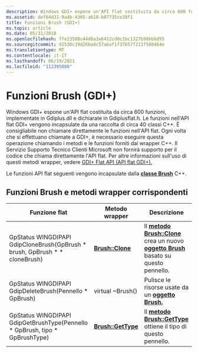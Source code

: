 ```yaml
---
description: Windows GDI+ espone un'API flat costituita da circa 600 funzioni. Queste funzioni API flat vengono incapsulate dalla classe Brush C++.
ms.assetid: def64d31-9a4b-4365-a618-b87735ce38f1
title: Funzioni Brush (GDI+)
ms.topic: article
ms.date: 05/31/2018
ms.openlocfilehash: ffe23588c44d8a3a6412cd0c2bc1327b98bbbd95
ms.sourcegitcommit: 91530c19d26ba4c57a6af1f37b57f211f580464e
ms.translationtype: MT
ms.contentlocale: it-IT
ms.lasthandoff: 06/19/2021
ms.locfileid: "112395086"
---
```

# <a name="brush-functions-gdi"></a>Funzioni Brush (GDI+)

Windows GDI+ espone un'API flat costituita da circa 600 funzioni, implementate in Gdiplus.dll e dichiarate in Gdiplusflat.h. Le funzioni nell'API flat GDI+ vengono incapsulate da una raccolta di circa 40 classi C++. È consigliabile non chiamare direttamente le funzioni nell'API flat. Ogni volta che si effettuano chiamate a GDI+, è necessario eseguire questa operazione chiamando i metodi e le funzioni forniti dai wrapper C++. Il Servizio Supporto Tecnico Clienti Microsoft non fornirà supporto per il codice che chiama direttamente l'API flat. Per altre informazioni sull'uso di questi metodi wrapper, vedere [GDI+ Flat API (API flat GDI+).](-gdiplus-flatapi-flat.md)

Le funzioni API flat seguenti vengono incapsulate dalla [**classe Brush**](/windows/desktop/api/gdiplusbrush/nl-gdiplusbrush-brush) C++.

## <a name="brush-functions-and-corresponding-wrapper-methods"></a>Funzioni Brush e metodi wrapper corrispondenti



| Funzione flat                                                                        | Metodo wrapper                                          | Descrizione                                                                                                                                          |
|--------------------------------------------------------------------------------------|---------------------------------------------------------|------------------------------------------------------------------------------------------------------------------------------------------------------|
| GpStatus WINGDIPAPI GdipCloneBrush(GpBrush \* brush, GpBrush \* \* cloneBrush)          | [**Brush::Clone**](/windows/desktop/api/Gdiplusbrush/nf-gdiplusbrush-brush-clone)     | Il [**metodo Brush::Clone**](/windows/desktop/api/Gdiplusbrush/nf-gdiplusbrush-brush-clone) crea un nuovo [**oggetto Brush**](/windows/desktop/api/gdiplusbrush/nl-gdiplusbrush-brush) basato su questo pennello. |
| GpStatus WINGDIPAPI GdipDeleteBrush(Pennello \* GpBrush)                                 | virtual ~Brush()                                        | Pulisce le risorse usate da un [**oggetto Brush.**](/windows/desktop/api/gdiplusbrush/nl-gdiplusbrush-brush)                                                                    |
| GpStatus WINGDIPAPI GdipGetBrushType(Pennello \* GpBrush, tipo \* GpBrushType)<br/> | [**Brush::GetType**](/windows/desktop/api/Gdiplusbrush/nf-gdiplusbrush-brush-gettype) | Il [**metodo Brush::GetType**](/windows/desktop/api/Gdiplusbrush/nf-gdiplusbrush-brush-gettype) ottiene il tipo di questo pennello.                                                      |



 

 

 




